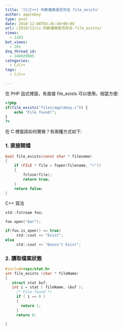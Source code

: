 ```yaml
---
title: '[C/C++] 判斷檔案是否存在 file_exists'
author: appleboy
type: post
date: 2010-12-08T04:36:48+00:00
url: /2010/12/cc-判斷檔案是否存在-file_exists/
views:
  - 1203
bot_views:
  - 201
dsq_thread_id:
  - 246929905
categories:
  - C/C++
tags:
  - C/C++

---
```

在 PHP 函式裡面，有直接 file_exists 可以使用，相當方便:

```php
<?php
if(file_exists("files/appleboy.c")) {
    echo "File found!";
}
?>
```

在 C 裡面該如何實做？有兩種方式如下:

### 1. 直接開檔

```C
bool file_exists(const char * filename)
{
    if (FILE * file = fopen(filename, "r"))
    {
        fclose(file);
        return true;
    }
    return false;
}
```

C++ 寫法

```c
std::fstream foo;

foo.open("bar");

if(foo.is_open() == true)
     std::cout << "Exist";
else 
     std::cout << "Doesn't Exist";
```

### 2. 讀取檔案狀態

```C
#include<sys/stat.h>
int file_exists (char * fileName)
{
   struct stat buf;
   int i = stat ( fileName, &buf );
     /* File found */
     if ( i == 0 )
     {
       return 1;
     }
     return 0;

}
```